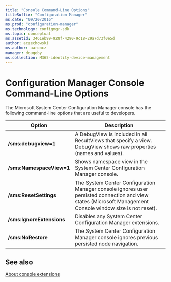 ```yaml
---
title: "Console Command-Line Options"
titleSuffix: "Configuration Manager"
ms.date: "09/20/2016"
ms.prod: "configuration-manager"
ms.technology: configmgr-sdk
ms.topic: conceptual
ms.assetid: 3461eb99-928f-4290-9c18-29a7d73f0e5d
author: aczechowski
ms.author: aaroncz
manager: dougeby
ms.collection: M365-identity-device-management
---
```

# Configuration Manager Console Command-Line Options
The Microsoft System Center Configuration Manager console has the following command-line options that are useful to developers.  

|Option|Description|  
|------------|-----------------|  
|**/sms:debugview=1**|A DebugView is included in all ResultViews that specify a view. DebugView shows raw properties (names and values).|  
|**/sms:NamespaceView=1**|Shows namespace view in the System Center Configuration Manager console.|  
|**/sms:ResetSettings**|The System Center Configuration Manager console ignores user persisted connection and view states (Microsoft Management Console window size is not reset).|  
|**/sms:IgnoreExtensions**|Disables any System Center Configuration Manager extensions.|  
|**/sms:NoRestore**|The System Center Configuration Manager console ignores previous persisted node navigation.|  

## See also

[About console extensions](/sccm/develop/core/servers/console/about-configuration-manager-console-extension)
